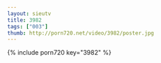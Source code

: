 ```yaml
--- 
layout: sieutv
title: 3982
tags: ["003"]
thumb: http://porn720.net/video/3982/poster.jpg
---
```

{% include porn720 key="3982" %} 
